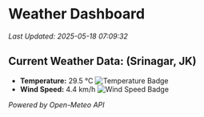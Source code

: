 
# Weather Dashboard

_Last Updated: 2025-05-18 07:09:32_

## Current Weather Data: (Srinagar, JK)
- **Temperature:** 29.5 °C ![Temperature Badge](https://img.shields.io/badge/Temperature-Medium%20Temp-green)
- **Wind Speed:** 4.4 km/h ![Wind Speed Badge](https://img.shields.io/badge/Wind%20Speed-Light%20Wind-blue)

*Powered by Open-Meteo API*
